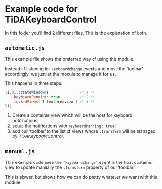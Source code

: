 
Example code for TiDAKeyboardControl
====================================

In this folder you’ll find 2 different files. This is the explanation of both.


`automatic.js`
--------------

This example file shows the preferred way of using this module.

Instead of listening for `keyboardchange` events and move the ‘toolbar’ accordingly, we just let the module to manage it for us.

This happens in three steps.

```js
Ti.UI.createWindow({              /* 1 */
    keyboardPanning: true,        /* 2 */
    lockedViews: [ textareaview ] /* 3 */
});
```

1.	Create a container view which will be the host for keyboard notifications;
2.	setup the notifications with `keyboardPanning: true`;
3.	add our ‘toolbar’ to the list of views whose `.transform` will be managed by *TiDAKeyboardControl*.

`manual.js`
-----------

This example code uses the `"keyboardchange"` event in the host container view to update manually the `.transform` property of our ‘toolbar’.

This is slower, but shows how we can do pretty whatever we want with this module.
